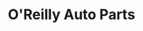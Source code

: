 ---
title: "O'Reilly Auto Parts"
url: /san-antonio/oreilly-auto-parts-walzem-road/
shop: Autoteile
---